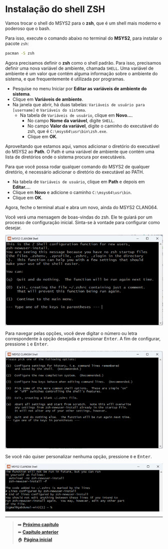 # Instalação do shell ZSH

Vamos trocar o shell do MSYS2 para o **zsh**, que é um shell mais moderno e poderoso que o bash.

Para isso, execute o comando abaixo no terminal do **MSYS2**, para instalar o pacote `zsh`:

```bash
pacman -S zsh
```

Agora precisamos definir o **zsh** como o shell padrão.
Para isso, precisamos definir uma nova variável de ambiente, chamada `SHELL`.
Uma variável de ambiente é um valor que contém alguma informação sobre o ambiente do sistema, e que frequentemente é utilizada por programas.

- Pesquise no menu Iniciar por **Editar as variáveis de ambiente do sistema**.
- Clique em **Variáveis de ambiente**.
- Na janela que abrir, há duas tabelas: `Variáveis de usuário para [username]` e `Variáveis do sistema`.
  - Na tabela de `Variáveis de usuário`, clique em **Novo...**.
    - No campo **Nome da variável**, digite `SHELL`.
    - No campo **Valor da variável**, digite o caminho do executável do zsh, que é `C:\msys64\usr\bin\zsh.exe`.
    - Clique em **OK**.

Aproveitando que estamos aqui, vamos adicionar o diretório do executável do MSYS2 ao **Path**.
O Path é uma variável de ambiente que contém uma lista de diretórios onde o sistema procura por executáveis.

Para que você possa rodar qualquer comando do MSYS2 de qualquer diretório, é necessário adicionar o diretório do executável ao PATH.

- Na tabela de `Variáveis de usuário`, clique em **Path** e depois em **Editar...**.
- Clique em **Novo** e adicione o caminho `C:\msys64\usr\bin`.
- Clique em **OK**.

Agora, feche o terminal atual e abra um novo, ainda do MSYS2 CLANG64.

Você verá uma mensagem de boas-vindas do zsh.
Ele te guiará por um processo de configuração inicial.
Sinta-se à vontade para configurar como desejar.

![Mensagem de boas vindas do Zsh.](zsh_welcome.png)

Para navegar pelas opções, você deve digitar o número ou letra correspondente à opção desejada e pressionar <kbd>Enter</kbd>.
A fim de configurar, pressione `1` e <kbd>Enter</kbd>.

![Configuração inicial do Zsh.](zsh_setup.png)

Se você não quiser personalizar nenhuma opção, pressione `0` e <kbd>Enter</kbd>.

![Finalização da configuração inicial do Zsh.](zsh_setup_end.png)

---

> ➡️ [**Próximo capítulo**](/chapters/windows_terminal/text.md)\
> ⬅️ [**Capítulo anterior**](/chapters/msys2/text.md)\
> 🏠 [**Página inicial**](/README.md)
